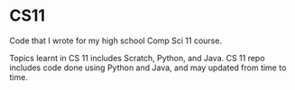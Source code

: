 # CS11
Code that I wrote for my high school Comp Sci 11 course.

Topics learnt in CS 11 includes Scratch, Python, and Java.
CS 11 repo includes code done using Python and Java, and may updated from time to time.
